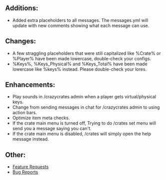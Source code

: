 ## Additions:
* Added extra placeholders to all messages. The messages.yml will update with new comments showing what each message can use.

## Changes:
* A few straggling placeholders that were still capitalized like %Crate% or %Player% have been made lowercase, double-check your configs.
* %Keys%, %Keys_Physical% and %Keys_Total% have been made lowercase like %keys% instead. Please double-check your lores.

## Enhancements:
* Play sounds in /crazycrates admin when a player gets virtual/physical keys.
* Change from sending messages in chat for /crazycrates admin to using action bars.
* Optimize item meta checks.
* If the crate main menu is turned off, Trying to do /crates set menu will send you a message saying you can't.
* If the crate main menu is disabled, /crates will simply open the help message instead.

## Other:
* [Feature Requests](https://github.com/Crazy-Crew/CrazyCrates/issues)
* [Bug Reports](https://github.com/Crazy-Crew/CrazyCrates/issues)